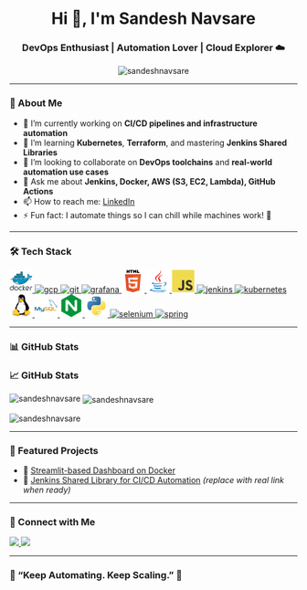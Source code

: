 <h1 align="center">Hi 👋, I'm Sandesh Navsare</h1>
<h3 align="center">DevOps Enthusiast | Automation Lover | Cloud Explorer ☁️</h3>

<p align="center">
  <img src="https://komarev.com/ghpvc/?username=sandeshnavsare&label=Profile%20views&color=0e75b6&style=flat" alt="sandeshnavsare" />
</p>

---

### 💫 About Me
- 🔭 I’m currently working on **CI/CD pipelines and infrastructure automation**
- 🌱 I’m learning **Kubernetes**, **Terraform**, and mastering **Jenkins Shared Libraries**
- 👯 I’m looking to collaborate on **DevOps toolchains** and **real-world automation use cases**
- 💬 Ask me about **Jenkins, Docker, AWS (S3, EC2, Lambda), GitHub Actions**
- 📫 How to reach me: [LinkedIn](https://www.linkedin.com/in/sandeshnavsare/)
- ⚡ Fun fact: I automate things so I can chill while machines work! 🤖

---

### 🛠️ Tech Stack

<a href="https://www.docker.com/" target="_blank" rel="noreferrer"> <img src="https://raw.githubusercontent.com/devicons/devicon/master/icons/docker/docker-original-wordmark.svg" alt="docker" width="40" height="40"/> </a> <a href="https://cloud.google.com" target="_blank" rel="noreferrer"> <img src="https://www.vectorlogo.zone/logos/google_cloud/google_cloud-icon.svg" alt="gcp" width="40" height="40"/> </a> <a href="https://git-scm.com/" target="_blank" rel="noreferrer"> <img src="https://www.vectorlogo.zone/logos/git-scm/git-scm-icon.svg" alt="git" width="40" height="40"/> </a> <a href="https://grafana.com" target="_blank" rel="noreferrer"> <img src="https://www.vectorlogo.zone/logos/grafana/grafana-icon.svg" alt="grafana" width="40" height="40"/> </a> <a href="https://www.w3.org/html/" target="_blank" rel="noreferrer"> <img src="https://raw.githubusercontent.com/devicons/devicon/master/icons/html5/html5-original-wordmark.svg" alt="html5" width="40" height="40"/> </a> <a href="https://www.java.com" target="_blank" rel="noreferrer"> <img src="https://raw.githubusercontent.com/devicons/devicon/master/icons/java/java-original.svg" alt="java" width="40" height="40"/> </a> <a href="https://developer.mozilla.org/en-US/docs/Web/JavaScript" target="_blank" rel="noreferrer"> <img src="https://raw.githubusercontent.com/devicons/devicon/master/icons/javascript/javascript-original.svg" alt="javascript" width="40" height="40"/> </a> <a href="https://www.jenkins.io" target="_blank" rel="noreferrer"> <img src="https://www.vectorlogo.zone/logos/jenkins/jenkins-icon.svg" alt="jenkins" width="40" height="40"/> </a> <a href="https://kubernetes.io" target="_blank" rel="noreferrer"> <img src="https://www.vectorlogo.zone/logos/kubernetes/kubernetes-icon.svg" alt="kubernetes" width="40" height="40"/> </a> <a href="https://www.linux.org/" target="_blank" rel="noreferrer"> <img src="https://raw.githubusercontent.com/devicons/devicon/master/icons/linux/linux-original.svg" alt="linux" width="40" height="40"/> </a> <a href="https://www.mysql.com/" target="_blank" rel="noreferrer"> <img src="https://raw.githubusercontent.com/devicons/devicon/master/icons/mysql/mysql-original-wordmark.svg" alt="mysql" width="40" height="40"/> </a> <a href="https://www.nginx.com" target="_blank" rel="noreferrer"> <img src="https://raw.githubusercontent.com/devicons/devicon/master/icons/nginx/nginx-original.svg" alt="nginx" width="40" height="40"/> </a> <a href="https://www.python.org" target="_blank" rel="noreferrer"> <img src="https://raw.githubusercontent.com/devicons/devicon/master/icons/python/python-original.svg" alt="python" width="40" height="40"/> </a> <a href="https://www.selenium.dev" target="_blank" rel="noreferrer"> <img src="https://raw.githubusercontent.com/detain/svg-logos/780f25886640cef088af994181646db2f6b1a3f8/svg/selenium-logo.svg" alt="selenium" width="40" height="40"/> </a> <a href="https://spring.io/" target="_blank" rel="noreferrer"> <img src="https://www.vectorlogo.zone/logos/springio/springio-icon.svg" alt="spring" width="40" height="40"/> </a> </p>

---

### 📊 GitHub Stats

<h3 align="left">📈 GitHub Stats</h3>
<p><img align="left" src="https://github-readme-stats.vercel.app/api/top-langs?username=sandeshnavsare&show_icons=true&locale=en&layout=compact" alt="sandeshnavsare" /></p>

<p>&nbsp;<img align="center" src="https://github-readme-stats.vercel.app/api?username=sandeshnavsare&show_icons=true&locale=en" alt="sandeshnavsare" /></p>

<p><img align="center" src="https://github-readme-streak-stats.herokuapp.com/?user=sandeshnavsare&" alt="sandeshnavsare" /></p>

---

### 📌 Featured Projects

- 🚀 [Streamlit-based Dashboard on Docker](https://github.com/sandeshnavsare/streamlit_application)  
- 🧪 [Jenkins Shared Library for CI/CD Automation](#) *(replace with real link when ready)*

---

### 💬 Connect with Me

<p align="left">
  <a href="https://linkedin.com/in/sandeshnavsare" target="_blank">
    <img src="https://img.shields.io/badge/LinkedIn-blue?style=for-the-badge&logo=linkedin" />
  </a>
  <a href="mailto:sandeshnavsare@gmail.com" target="_blank">
    <img src="https://img.shields.io/badge/Gmail-D14836?style=for-the-badge&logo=gmail&logoColor=white" />
  </a>
</p>

---

### 🧠 “Keep Automating. Keep Scaling.” 🚀

